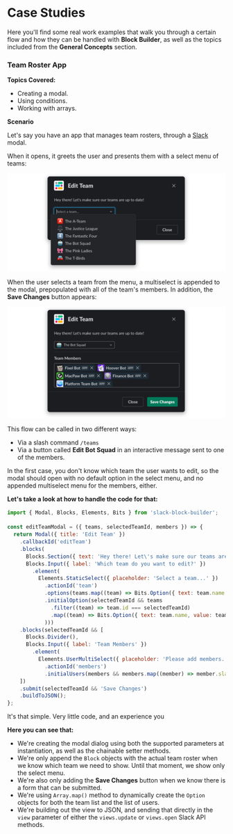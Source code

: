 # Case Studies

Here you'll find some real work examples that walk you through a certain flow and how they can be handled with **Block Builder**, as well as the topics included from the **General Concepts** section. 

### Team Roster App

**Topics Covered:**

* Creating a modal.
* Using conditions.
* Working with arrays.

**Scenario**

Let's say you have an app that manages team rosters, through a [Slack](https://slack.com) modal. 

When it opens, it greets the user and presents them with a select menu of teams: 

![Modal Without Team Roster](resources/images/overview/advanced-menu.png)

When the user selects a team from the menu, a multiselect is appended to the modal, prepopulated with all of the team's members. In addition, the **Save Changes** button appears: 

![Modal Without Team Roster](resources/images/overview/advanced-menu-with-users.png)

This flow can be called in two different ways: 

* Via a slash command `/teams`
* Via a button called **Edit Bot Squad** in an interactive message sent to one of the members. 

In the first case, you don't know which team the user wants to edit, so the modal should open with no default option in the select menu, and no appended multiselect menu for the members, either.

**Let's take a look at how to handle the code for that:**

```javascript
import { Modal, Blocks, Elements, Bits } from 'slack-block-builder';

const editTeamModal = ({ teams, selectedTeamId, members }) => {
  return Modal({ title: 'Edit Team' })
    .callbackId('editTeam')
    .blocks(
      Blocks.Section({ text: 'Hey there! Let\'s make sure our teams are up to date!' }),
      Blocks.Input({ label: 'Which team do you want to edit?' })
        .element(
          Elements.StaticSelect({ placeholder: 'Select a team...' })
            .actionId('team')
            .options(teams.map((team) => Bits.Option({ text: team.name, value: team.id })))
            .initialOption(selectedTeamId && teams
              .filter((team) => team.id === selectedTeamId) 
              .map((team) => Bits.Option({ text: team.name, value: team.id }))[0]
            )))
    .blocks(selectedTeamId && [
      Blocks.Divider(),
      Blocks.Input({ label: 'Team Members' })
        .element(
          Elements.UserMultiSelect({ placeholder: 'Please add members...' })
            .actionId('members')
            .initialUsers(members && members.map((member) => member.slackId))),
    ])
    .submit(selectedTeamId && 'Save Changes')
    .buildToJSON();
};
```

It's that simple. Very little code, and an experience you 

**Here you can see that:**

* We're creating the modal dialog using both the supported parameters at instantiation, as well as the chainable setter methods.
* We're only append the `Block` objects with the actual team roster when we know which team we need to show. Until that moment, we show only the select menu.
* We're also only adding the **Save Changes** button when we know there is a form that can be submitted.  
* We're using `Array.map()` method to dynamically create the `Option` objects for both the team list and the list of users.
* We're building out the view to JSON, and sending that directly in the `view` parameter of either the `views.update` or `views.open` Slack API methods.
